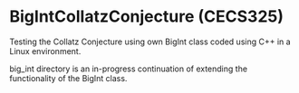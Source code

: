 # BigIntCollatzConjecture (CECS325)
Testing the Collatz Conjecture using own BigInt class coded using C++ in a Linux environment.

big_int directory is an in-progress continuation of extending the functionality of the BigInt class.
